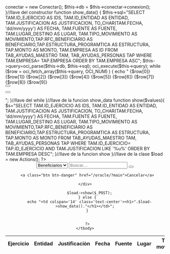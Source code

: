 <?php include 'views/users/header.php';
//error_reporting(0);
class Actions
{
  
  function __construct()
  {
    include 'assets/query/driver_conection.php';
	$this->conectar = new Conectar();
	$this->db = $this->conectar->conexion();
  }//llave del constructor

  function show_data()
  {
	$this->sql="SELECT TAM.ID_EJERCICIO AS IDS, TAM.ID_ENTIDAD AS ENTIDAD, TAM.JUSTIFICACION AS JUSTIFICACION, TO_CHAR(TAM.FECHA, 'dd/mm/yyyy') AS FECHA, TAM.FUENTE AS FUENTE, TAM.LUGAR_DESTINO AS LUGAR, TAM.TIPO_MOVIMIENTO AS MOVIMIENTO,TAP.RFC_BENEFICIARIO AS BENEFICIARIO,TAP.ESTRUCTURA_PROGRAMTICA AS ESTRUCTURA, TAP.MONTO AS MONTO, TAM.EMPRESA AS ID
	FROM TAB_AYUDAS_MAESTRO TAM, TAB_AYUDAS_PERSONAS TAP
	WHERE TAM.EMPRESA= TAP.EMPRESA  ORDER BY TAM.EMPRESA ASC";
  	$this->query=oci_parse($this->db, $this->sql);
    oci_execute($this->query);
    
      while ($row = oci_fetch_array($this->query, OCI_NUM) ) {
          echo "<tr>
              <td>{$row[0]}</td>
              <td>{$row[1]}</td>
              <td>{$row[2]}</td>
              <td>{$row[3]}</td>
              <td>{$row[4]}</td>
              <td>{$row[5]}</td>
              <td>{$row[6]}</td>
              <td>{$row[7]}</td>
              <td>{$row[8]}</td>
              <td>{$row[9]}</td>
            <td scope='col'></td>
            <td scope='col'><form action='/oracle/?edit' method='POST'><input name='id' type='hidden' value='{$row[10]}'><button type='submit' class='btn btn-outline-primary'><i class='fas fa-edit'></i></button></form></td>
            <td scope='col'><form action='/oracle/?delete_ayuda' method='POST'><input name='id' type='hidden' value='{$row[10]}'><button type='submit' class='btn btn-outline-danger'><i class='fas fa-trash'></i></button></form></td>
            <td scope='col'><a class='btn btn-outline-info' href='/oracle/?evidences'><i class='fas fa-file-plus'></i></a></td>
              </tr>";
      }//llave del while
  	

  }//llave de la funcion show_data
  function show($values){
    $s="SELECT TAM.ID_EJERCICIO AS IDS, TAM.ID_ENTIDAD AS ENTIDAD, TAM.JUSTIFICACION AS JUSTIFICACION, TO_CHAR(TAM.FECHA, 'dd/mm/yyyy') AS FECHA, TAM.FUENTE AS FUENTE, TAM.LUGAR_DESTINO AS LUGAR, TAM.TIPO_MOVIMIENTO AS MOVIMIENTO,TAP.RFC_BENEFICIARIO AS BENEFICIARIO,TAP.ESTRUCTURA_PROGRAMTICA AS ESTRUCTURA, TAP.MONTO AS MONTO
  FROM TAB_AYUDAS_MAESTRO TAM, TAB_AYUDAS_PERSONAS TAP
  WHERE TAM.ID_EJERCICIO= TAP.ID_EJERCICIO AND TAM.JUSTIFICACION LIKE '%u%' ORDER BY TAM.EMPRESA DESC";
  }//llave de la funcion show

}//llave de la clase

$load = new Actions();

 ?>
<div class="row" align="center">
<div class="col-12">  
  <form action="/oracle/?main" method="POST">
    <div class="form-group">
      <select name="tipo" id="">
        <option value="beneficiarios">Beneficiarios</option>
        <option value="funte">Fuente</option>
      </select>
      <input class="search" name="search" type="text" placeholder="Buscar....">
      <button type="submit" class="btn btn-info"><i class="fal fa-search"></i></button>

      <a class="btn btn-danger" href="/oracle/?main">Cancelar</a>

    </div>
  </form>
</div> 
</div>  

<table class='table table-hover table-responsive'>
  <thead class='thead-dark'>
      <tr>
      <th>Ejercicio</th>
      <th>Entidad</th>
      <th>Justificaciòn</th>
      <th>Fecha</th>
      <th>Fuente</th>
      <th>Lugar</th>
      <th>Tipo de movimiento</th>
      <th>Beneficiarios</th>
      <th>Clave programàtica</th>
      <th>Monto</th>
      <th><a class='btn btn-outline-success' href='/oracle/?add'><i class='fal fa-plus-circle'></i></a></th>
      <th>Editar</th>
      <th>Eliminar</th>
      <th>Agregar Evidencia</th>
    	</tr>
    </thead>
    <tbody>
   		<?php 
      if (isset($_POST["search"])) {

        $load->show($_POST);
      } else {
        echo "<td colspan='14' class='text-center'><h1>".$load->show_data()."</h1></td>";
      }
      
        
      ?>
   	</tbody>
</table>










<?php include 'views/users/footer.php'; ?>